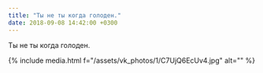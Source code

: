 ```yaml
---
title: "Ты не ты когда голоден."
date: 2018-09-08 14:42:00 +0300
---
```


Ты не ты когда голоден.

{% include media.html f="/assets/vk_photos/1/C7UjQ6EcUv4.jpg" alt="" %}
